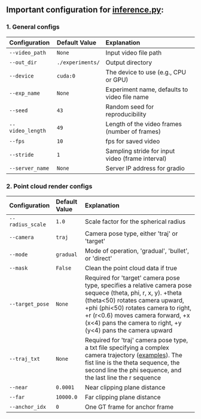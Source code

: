 ## Important configuration for [inference.py](../inference.py):

### 1. General configs
| Configuration     | Default Value   | Explanation                                              |
|:----------------- |:--------------- |:-------------------------------------------------------- |
| `--video_path`    | `None`            | Input video file path                                    |
| `--out_dir`       | `./experiments/`| Output directory                                         |
| `--device`        | `cuda:0`        | The device to use (e.g., CPU or GPU)                     |
| `--exp_name`      | `None`           | Experiment name, defaults to video file name             |
| `--seed`          | `43`            | Random seed for reproducibility                          |
| `--video_length`  | `49`            | Length of the video frames (number of frames)            |
| `--fps`           | `10`            | fps for saved video                  |
| `--stride`        | `1`             | Sampling stride for input video (frame interval)         |
| `--server_name`   | `None`            | Server IP address  for gradio                           |
### 2. Point cloud render configs

| Configuration     | Default Value   |   Explanation                                              |
|:----------------- |:--------------- |:-------------------------------------------------------- |
| `--radius_scale`  | `1.0`           | Scale factor for the spherical radius                    |
| `--camera`        | `traj`          | Camera pose type, either 'traj' or 'target'                   |
| `--mode`          | `gradual`       | Mode of operation, 'gradual', 'bullet', or 'direct'      |
| `--mask`          | `False`         | Clean the point cloud data if true                       |
| `--target_pose`   | `None`            | Required for 'target' camera pose type, specifies a relative camera pose sequece (theta, phi, r, x, y). +theta (theta<50) rotates camera upward, +phi (phi<50) rotates camera to right, +r (r<0.6) moves camera forward, +x (x<4) pans the camera to right, +y (y<4) pans the camera upward  |
| `--traj_txt`      | `None`           | Required for 'traj' camera pose type, a txt file specifying a complex camera trajectory ([examples](../test/trajs/loop1.txt)). The fist line is the theta sequence, the second line the phi sequence, and the last line the r sequence |
| `--near`          | `0.0001`        | Near clipping plane distance                             |
| `--far`           | `10000.0`       | Far clipping plane distance                              |
| `--anchor_idx`    | `0`             | One GT frame for anchor frame                            |


